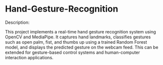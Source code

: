 # Hand-Gesture-Recognition
Description:

This project implements a real-time hand gesture recognition system using OpenCV and MediaPipe. It captures hand landmarks, classifies gestures such as open palm, fist, and thumbs up using a trained Random Forest model, and displays the predicted gesture on the webcam feed. This can be extended for gesture-based control systems and human-computer interaction applications.
